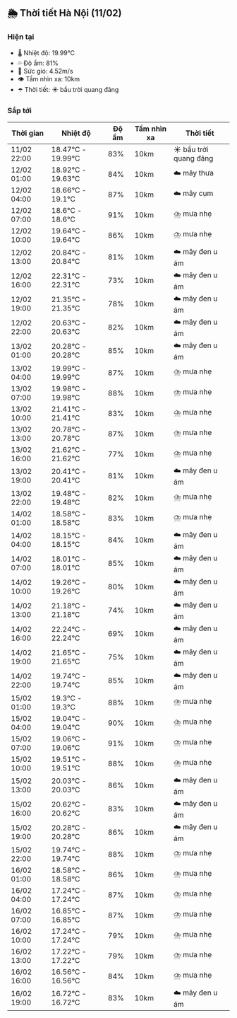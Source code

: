 ## 🌦️ Thời tiết Hà Nội (11/02)

### Hiện tại

- 🌡️ Nhiệt độ: 19.99℃
- 💦 Độ ẩm: 81%
- 💨 Sức gió: 4.52m/s
- 👁️ Tầm nhìn xa: 10km
- ☂️ Thời tiết: ☀️ bầu trời quang đãng

### Sắp tới

| Thời gian | Nhiệt độ | Độ ẩm | Tầm nhìn xa | Thời tiết |
| --- | --- | --- | --- | --- |
| 11/02 22:00 | 18.47℃ - 19.99℃ | 83% | 10km | ☀️ bầu trời quang đãng |
| 12/02 01:00 | 18.92℃ - 19.63℃ | 84% | 10km | ☁️ mây thưa |
| 12/02 04:00 | 18.66℃ - 19.1℃ | 87% | 10km | ☁️ mây cụm |
| 12/02 07:00 | 18.6℃ - 18.6℃ | 91% | 10km | ⛈️ mưa nhẹ |
| 12/02 10:00 | 19.64℃ - 19.64℃ | 86% | 10km | ⛈️ mưa nhẹ |
| 12/02 13:00 | 20.84℃ - 20.84℃ | 81% | 10km | ☁️ mây đen u ám |
| 12/02 16:00 | 22.31℃ - 22.31℃ | 73% | 10km | ☁️ mây đen u ám |
| 12/02 19:00 | 21.35℃ - 21.35℃ | 78% | 10km | ☁️ mây đen u ám |
| 12/02 22:00 | 20.63℃ - 20.63℃ | 82% | 10km | ☁️ mây đen u ám |
| 13/02 01:00 | 20.28℃ - 20.28℃ | 85% | 10km | ☁️ mây đen u ám |
| 13/02 04:00 | 19.99℃ - 19.99℃ | 87% | 10km | ⛈️ mưa nhẹ |
| 13/02 07:00 | 19.98℃ - 19.98℃ | 88% | 10km | ⛈️ mưa nhẹ |
| 13/02 10:00 | 21.41℃ - 21.41℃ | 83% | 10km | ⛈️ mưa nhẹ |
| 13/02 13:00 | 20.78℃ - 20.78℃ | 87% | 10km | ⛈️ mưa nhẹ |
| 13/02 16:00 | 21.62℃ - 21.62℃ | 77% | 10km | ⛈️ mưa nhẹ |
| 13/02 19:00 | 20.41℃ - 20.41℃ | 81% | 10km | ☁️ mây đen u ám |
| 13/02 22:00 | 19.48℃ - 19.48℃ | 82% | 10km | ⛈️ mưa nhẹ |
| 14/02 01:00 | 18.58℃ - 18.58℃ | 83% | 10km | ⛈️ mưa nhẹ |
| 14/02 04:00 | 18.15℃ - 18.15℃ | 84% | 10km | ☁️ mây đen u ám |
| 14/02 07:00 | 18.01℃ - 18.01℃ | 85% | 10km | ☁️ mây đen u ám |
| 14/02 10:00 | 19.26℃ - 19.26℃ | 80% | 10km | ☁️ mây đen u ám |
| 14/02 13:00 | 21.18℃ - 21.18℃ | 74% | 10km | ☁️ mây đen u ám |
| 14/02 16:00 | 22.24℃ - 22.24℃ | 69% | 10km | ☁️ mây đen u ám |
| 14/02 19:00 | 21.65℃ - 21.65℃ | 75% | 10km | ☁️ mây đen u ám |
| 14/02 22:00 | 19.74℃ - 19.74℃ | 85% | 10km | ☁️ mây đen u ám |
| 15/02 01:00 | 19.3℃ - 19.3℃ | 88% | 10km | ⛈️ mưa nhẹ |
| 15/02 04:00 | 19.04℃ - 19.04℃ | 90% | 10km | ⛈️ mưa nhẹ |
| 15/02 07:00 | 19.06℃ - 19.06℃ | 91% | 10km | ⛈️ mưa nhẹ |
| 15/02 10:00 | 19.51℃ - 19.51℃ | 88% | 10km | ⛈️ mưa nhẹ |
| 15/02 13:00 | 20.03℃ - 20.03℃ | 86% | 10km | ☁️ mây đen u ám |
| 15/02 16:00 | 20.62℃ - 20.62℃ | 83% | 10km | ☁️ mây đen u ám |
| 15/02 19:00 | 20.28℃ - 20.28℃ | 86% | 10km | ☁️ mây đen u ám |
| 15/02 22:00 | 19.74℃ - 19.74℃ | 88% | 10km | ⛈️ mưa nhẹ |
| 16/02 01:00 | 18.58℃ - 18.58℃ | 86% | 10km | ⛈️ mưa nhẹ |
| 16/02 04:00 | 17.24℃ - 17.24℃ | 87% | 10km | ⛈️ mưa nhẹ |
| 16/02 07:00 | 16.85℃ - 16.85℃ | 87% | 10km | ⛈️ mưa nhẹ |
| 16/02 10:00 | 17.24℃ - 17.24℃ | 79% | 10km | ⛈️ mưa nhẹ |
| 16/02 13:00 | 17.22℃ - 17.22℃ | 79% | 10km | ⛈️ mưa nhẹ |
| 16/02 16:00 | 16.56℃ - 16.56℃ | 84% | 10km | ⛈️ mưa nhẹ |
| 16/02 19:00 | 16.72℃ - 16.72℃ | 83% | 10km | ☁️ mây đen u ám |
